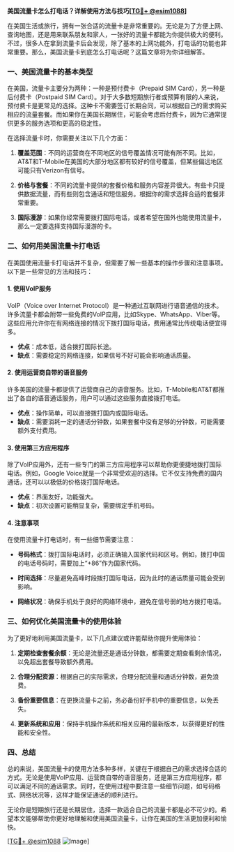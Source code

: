 **美国流量卡怎么打电话？详解使用方法与技巧[[TG💪+ @esim1088](https://t.me/s/esim1088)]**

在美国生活或旅行，拥有一张合适的流量卡是非常重要的。无论是为了方便上网、查询地图，还是用来联系朋友和家人，一张好的流量卡都能为你提供极大的便利。不过，很多人在拿到流量卡后会发现，除了基本的上网功能外，打电话的功能也非常重要。那么，美国流量卡到底怎么打电话呢？这篇文章将为你详细解答。

### 一、美国流量卡的基本类型

在美国，流量卡主要分为两种：一种是预付费卡（Prepaid SIM Card），另一种是后付费卡（Postpaid SIM Card）。对于大多数短期旅行者或预算有限的人来说，预付费卡是更常见的选择。这种卡不需要签订长期合同，可以根据自己的需求购买相应的流量套餐。而如果你在美国长期居住，可能会考虑后付费卡，因为它通常提供更多的服务选项和更高的稳定性。

在选择流量卡时，你需要关注以下几个方面：

1. **覆盖范围**：不同的运营商在不同地区的信号覆盖情况可能有所不同。比如，AT&T和T-Mobile在美国的大部分地区都有较好的信号覆盖，但某些偏远地区可能只有Verizon有信号。
   
2. **价格与套餐**：不同的流量卡提供的套餐价格和服务内容差异很大。有些卡只提供数据流量，而有些则包含通话和短信服务。根据你的需求选择合适的套餐非常重要。

3. **国际漫游**：如果你经常需要拨打国际电话，或者希望在国外也能使用流量卡，那么一定要选择支持国际漫游的卡。

### 二、如何用美国流量卡打电话

在美国使用流量卡打电话并不复杂，但需要了解一些基本的操作步骤和注意事项。以下是一些常见的方法和技巧：

#### 1. 使用VoIP服务

VoIP（Voice over Internet Protocol）是一种通过互联网进行语音通信的技术。许多流量卡都会附带一些免费的VoIP应用，比如Skype、WhatsApp、Viber等。这些应用允许你在有网络连接的情况下拨打国际电话，费用通常比传统电话便宜得多。

- **优点**：成本低，适合拨打国际长途。
- **缺点**：需要稳定的网络连接，如果信号不好可能会影响通话质量。

#### 2. 使用运营商自带的语音服务

许多美国的流量卡都提供了运营商自己的语音服务。比如，T-Mobile和AT&T都推出了各自的语音通话服务，用户可以通过这些服务直接拨打电话。

- **优点**：操作简单，可以直接拨打国内或国际电话。
- **缺点**：需要消耗一定的通话分钟数，如果套餐中没有足够的分钟数，可能需要额外支付费用。

#### 3. 使用第三方应用程序

除了VoIP应用外，还有一些专门的第三方应用程序可以帮助你更便捷地拨打国际电话。例如，Google Voice就是一个非常受欢迎的选择。它不仅支持免费的国内通话，还可以以极低的价格拨打国际电话。

- **优点**：界面友好，功能强大。
- **缺点**：初次设置可能稍显复杂，需要绑定手机号码。

#### 4. 注意事项

在使用流量卡打电话时，有一些细节需要注意：

- **号码格式**：拨打国际电话时，必须正确输入国家代码和区号。例如，拨打中国的电话号码时，需要加上“+86”作为国家代码。
  
- **时间选择**：尽量避免高峰时段拨打国际电话，因为此时的通话质量可能会受到影响。

- **网络状况**：确保手机处于良好的网络环境中，避免在信号弱的地方拨打电话。

### 三、如何优化美国流量卡的使用体验

为了更好地利用美国流量卡，以下几点建议或许能帮助你提升使用体验：

1. **定期检查套餐余额**：无论是流量还是通话分钟数，都需要定期查看剩余情况，以免超出套餐导致额外费用。

2. **合理分配资源**：根据自己的实际需求，合理分配流量和通话分钟数，避免浪费。

3. **备份重要信息**：在更换流量卡之前，务必备份好手机中的重要信息，以免丢失。

4. **更新系统和应用**：保持手机操作系统和相关应用的最新版本，以获得更好的性能和安全性。

### 四、总结

总的来说，美国流量卡的使用方法多种多样，关键在于根据自己的需求选择合适的方式。无论是使用VoIP应用、运营商自带的语音服务，还是第三方应用程序，都可以满足不同的通话需求。同时，在使用过程中要注意一些细节问题，如号码格式、网络状况等，这样才能保证通话的顺利进行。

无论你是短期旅行还是长期居住，选择一款适合自己的流量卡都是必不可少的。希望本文能够帮助你更好地理解和使用美国流量卡，让你在美国的生活更加便利和愉快。

[[TG💪+ @esim1088](https://t.me/s/esim1088) ![Image](https://i.postimg.cc/4NQfJmqS/Snipaste-2025-05-13-00-14-12.png)]